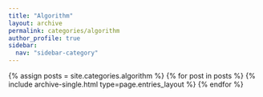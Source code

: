 ```yaml
---
title: "Algorithm"
layout: archive
permalink: categories/algorithm
author_profile: true
sidebar:
  nav: "sidebar-category"
---
```


{% assign posts = site.categories.algorithm %}
{% for post in posts %} {% include archive-single.html type=page.entries_layout %} {% endfor %} 